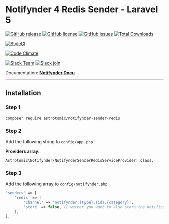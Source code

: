 # Notifynder 4 Redis Sender - Laravel 5

[![GitHub release](https://img.shields.io/github/release/astrotomic/notifynder-sender-redis.svg?style=flat-square)](https://github.com/astrotomic/notifynder-sender-redis/releases)
[![GitHub license](https://img.shields.io/badge/license-MIT-blue.svg?style=flat-square)](https://raw.githubusercontent.com/astrotomic/notifynder-sender-redis/master/LICENSE)
[![GitHub issues](https://img.shields.io/github/issues/astrotomic/notifynder-sender-redis.svg?style=flat-square)](https://github.com/astrotomic/notifynder-sender-redis/issues)
[![Total Downloads](https://img.shields.io/packagist/dt/astrotomic/notifynder-sender-redis.svg?style=flat-square)](https://packagist.org/packages/astrotomic/notifynder-sender-redis)

[![StyleCI](https://styleci.io/repos/78025534/shield)](https://styleci.io/repos/78025534)

[![Code Climate](https://img.shields.io/codeclimate/github/Astrotomic/notifynder-sender-redis.svg?style=flat-square)](https://codeclimate.com/github/Astrotomic/notifynder-sender-redis)

[![Slack Team](https://img.shields.io/badge/slack-astrotomic-orange.svg?style=flat-square)](https://astrotomic.slack.com)
[![Slack join](https://img.shields.io/badge/slack-join-green.svg?style=social)](https://notifynder.signup.team)


Documentation: **[Notifynder Docu](http://notifynder.info)**

-----

## Installation

### Step 1

```
composer require astrotomic/notifynder-sender-redis
```

### Step 2

Add the following string to `config/app.php`

**Providers array:**

```
Astrotomic\Notifynder\NotifynderSenderRedisServiceProvider::class,
```

### Step 3

Add the following array to `config/notifynder.php`

```php
'senders' => [
    'redis' => [
        'channel' => 'notifynder.{type}.{id}.{category}',
        'store' => false, // wether you want to also store the notifications in database
    ],
],
```